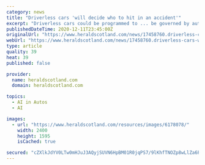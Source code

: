 ```yaml
---
category: news
title: "Driverless cars 'will decide who to hit in an accident'"
excerpt: "Driverless cars could be programmed to ... be governed by automated programmes based on predictable algorithms, artificial intelligence experts are developing neural networks, systems which ..."
publishedDateTime: 2020-12-11T23:45:00Z
originalUrl: "https://www.heraldscotland.com/news/17458760.driverless-cars-will-decide-hit-accident/"
webUrl: "https://www.heraldscotland.com/news/17458760.driverless-cars-will-decide-hit-accident/"
type: article
quality: 39
heat: 39
published: false

provider:
  name: heraldscotland.com
  domain: heraldscotland.com

topics:
  - AI in Autos
  - AI

images:
  - url: "https://www.heraldscotland.com/resources/images/6178078/"
    width: 2400
    height: 1595
    isCached: true

secured: "cZXlkJdYV0LTw0mHJuJ3AQyjSUVN6HpBM01R0jqPS7/9lKhfTNOZp8wLlZa6PZyRAdOGWg+RGn4OfuSY+IWSQjGMTg6uQz6SBzUnbN31bhgrKBZE9ROC6pENqu1w6aDJRYV7piYs8ftPmmUpbAwdbXzk3mwN7UD1FI991BOi3m3NcppBsE+OGhXtntQDyfXpsi152t3Y+mnbNLlAoh/HfYtmvLFwx+7uSCy9NKyWcf5zoqNwTjKk5dgWcU2GFh7mkW3kpZaqjcrkAnpp2WWU5t7Tic0NCWLzqh0c587wgW6z5b8s7hOBgQFE2qdsRTZ1Kkf1q+jdsDqcpf0p951R0hATQ7+MLK2BLlJ258BgotE=;uoh6pJmgpdjKtUXQRr7Wdw=="
---
```


